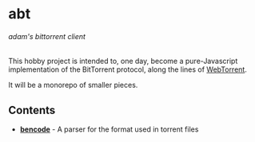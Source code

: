 # abt

###### adam's bittorrent client

This hobby project is intended to, one day, become a pure-Javascript
implementation of the BitTorrent protocol, along the lines of
[WebTorrent](https://webtorrent.io).

It will be a monorepo of smaller pieces.

## Contents

- **[bencode](./bencode)** - A parser for the format used in torrent files
